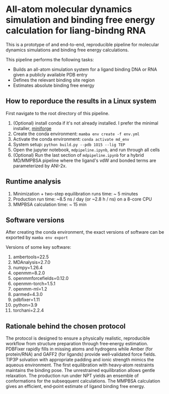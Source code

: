 # All-atom molecular dynamics simulation and binding free energy calculation for liang-bindng RNA
This is a prototype of and end-to-end, reproducible pipeline for molecular dynamics simulations and binding free energy calculations.

This pipeline performs the following tasks:
- Builds an all-atom simulation system for a ligand binding DNA or RNA given a publicly available PDB entry
- Defines the relevant binding site region
- Estimates absolute binding free energy

## How to reporduce the results in a Linux system
First navigate to the root directory of this pipeline.
1. (Optional) install conda if it's not already installed. I prefer the minimal installer, [miniforge](https://github.com/conda-forge/miniforge) 
2. Create the conda environment: `mamba env create -f env.yml`
3. Activate the conda environment: `conda activate md_env`
4. System setup: `python build.py --pdb 1O15 --lig TEP`
5. Open the jupyter notebook, `mdpipeline.ipynb`, and run through all cells
6. (Optional) Run the last section of `mdpipeline.ipynb` for a hybrid MD/MMPBSA pipeline where the ligand's vdW and bonded terms are parameterized by ANI-2x.

## Runtime analysis
1. Minimization + two-step equilibration runs time: ~ 5 minutes 
2. Production run time: ~8.5 ns / day (or ~2.8 h / ns) on a 8-core CPU 
3. MMPBSA calculation time: ~ 15 min

## Software versions
After creating the conda environment, the exact versions of software can be exported by `mamba env export`

Versions of some key software:
1. ambertools=22.5
2. MDAnalysis=2.7.0
3. numpy=1.26.4
4. openmm=8.2.0
5. openmmforcefields=0.12.0
6. openmm-torch=1.5.1 
7. openmm-ml=1.2 
8. parmed=4.3.0 
9. pdbfixer=1.11 
10. python=3.9 
11. torchani=2.2.4

## Rationale behind the chosen protocol
The protocol is designed to ensure a physically realistic, reproducible workflow from structure preparation through free‐energy estimation.
PDBFixer rapidly fills in missing atoms and hydrogens while Amber (for protein/RNA) and GAFF2 (for ligands) provide well‐validated force fields.
TIP3P solvation with appropriate padding and ionic strength mimics the aqueous environment.
The first equilibration with heavy‐atom restraints maintains the binding pose.
The unrestrained equilibration allows gentle relaxation.
The production run under NPT yields an ensemble of conformations for the subseqquent calculations.
The MMPBSA calculation gives an efficient, end‐point estimate of ligand binding free energy.






